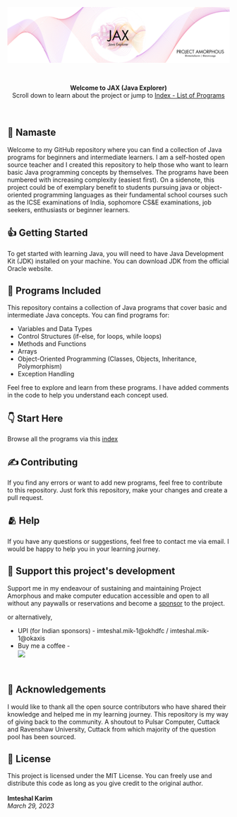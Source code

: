 <!DOCTYPE html>
<html>
<head>
</head>
<body>
	<p align="center">
		<a href="https://github.com/sponsors/imteshalkarim">
		<img src="https://github.com/imteshalkarim/JavaExplorer/blob/main/Resources/JAX%20git%20Banner.png" alt="Project Banner">
		</a>
	</p>
<br>
	<p align="center"><b> Welcome to JAX (Java Explorer)</b><br>
	Scroll down to learn about the project or jump to <a href="https://github.com/imteshalkarim/JavaExplorer/blob/main/index.md">Index - List of Programs</a>
<br>
<br>
<br>
<h2> 🙏 Namaste </h2>
<p>Welcome to my GitHub repository where you can find a collection of Java programs for beginners and intermediate learners. I am a self-hosted open source teacher and I created this repository to help those who want to learn basic Java programming concepts by themselves.
The programs have been numbered with increasing complexity (easiest first).
On a sidenote, this project could be of exemplary benefit to students pursuing java or object-oriented programming languages as their fundamental school courses such as the ICSE examinations of India, sophomore CS&E examinations, job seekers, enthusiasts or beginner learners.</p>

<h2>👍 Getting Started</h2>

<p>To get started with learning Java, you will need to have Java Development Kit (JDK) installed on your machine. You can download JDK from the official Oracle website.</p>

<h2>📃 Programs Included</h2>

<p>This repository contains a collection of Java programs that cover basic and intermediate Java concepts. You can find programs for:</p>

<ul>
	<li>Variables and Data Types</li>
	<li>Control Structures (if-else, for loops, while loops)</li>
	<li>Methods and Functions</li>
	<li>Arrays</li>
	<li>Object-Oriented Programming (Classes, Objects, Inheritance, Polymorphism)</li>
	<li>Exception Handling</li>
</ul>

<p>Feel free to explore and learn from these programs. I have added comments in the code to help you understand each concept used.</p>

<h2>👇 Start Here</h2>

<p>Browse all the programs via this <a href="https://github.com/imteshalkarim/JavaExplorer/blob/main/index.md">index</a></p>

<h2>✍️ Contributing</h2>

<p>If you find any errors or want to add new programs, feel free to contribute to this repository. Just fork this repository, make your changes and create a pull request.</p>

<h2>🫂 Help</h2>

<p>If you have any questions or suggestions, feel free to contact me via email. I would be happy to help you in your learning journey.</p>

## 🫶 Support this project's development

Support me in my endeavour of sustaining and maintaining Project Amorphous and make computer education accessible and open to all without any paywalls or reservations and become a [sponsor](https://github.com/sponsors/imteshalkarim) to the project.

or alternatively,

- UPI (for Indian sponsors) - imteshal.mik-1@okhdfc / imteshal.mik-1@okaxis
- Buy me a coffee - 
            <div align="left">
            <a href="https://www.buymeacoffee.com/imteshalkarim" target="_blank" style="display: inline-block;">
                <img
                    src="https://img.shields.io/badge/Donate-Buy%20Me%20A%20Coffee-orange.svg?style=flat-square" 
                    align="center"/>
            </a></div>
<br />

<h2>🤗 Acknowledgements</h2>

<p>I would like to thank all the open source contributors who have shared their knowledge and helped me in my learning journey. This repository is my way of giving back to the community.
A shoutout to Pulsar Computer, Cuttack and Ravenshaw University, Cuttack from which majority of the question pool has been sourced.</p>

<h2>🪪 License</h2>

<p>This project is licensed under the MIT License. You can freely use and distribute this code as long as you give credit to the original author.<br>
<br>
<b>Imteshal Karim</b> <br>
<I>March 29, 2023</I> </p>
</body>
</html>
